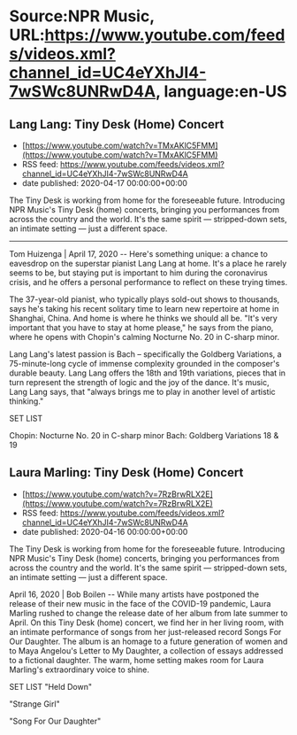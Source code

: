 # Source:NPR Music, URL:https://www.youtube.com/feeds/videos.xml?channel_id=UC4eYXhJI4-7wSWc8UNRwD4A, language:en-US

## Lang Lang: Tiny Desk (Home) Concert
 - [https://www.youtube.com/watch?v=TMxAKlC5FMM](https://www.youtube.com/watch?v=TMxAKlC5FMM)
 - RSS feed: https://www.youtube.com/feeds/videos.xml?channel_id=UC4eYXhJI4-7wSWc8UNRwD4A
 - date published: 2020-04-17 00:00:00+00:00

The Tiny Desk is working from home for the foreseeable future. Introducing NPR Music's Tiny Desk (home) concerts, bringing you performances from across the country and the world. It's the same spirit — stripped-down sets, an intimate setting — just a different space.
________________________________________________________________

Tom Huizenga | April 17, 2020 -- Here's something unique: a chance to eavesdrop on the superstar pianist Lang Lang at home. It's a place he rarely seems to be, but staying put is important to him during the coronavirus crisis, and he offers a personal performance to reflect on these trying times.

The 37-year-old pianist, who typically plays sold-out shows to thousands, says he's taking his recent solitary time to learn new repertoire at home in Shanghai, China. And home is where he thinks we should all be. "It's very important that you have to stay at home please," he says from the piano, where he opens with Chopin's calming Nocturne No. 20 in C-sharp minor.

Lang Lang's latest passion is Bach – specifically the Goldberg Variations, a 75-minute-long cycle of immense complexity grounded in the composer's durable beauty. Lang Lang offers the 18th and 19th variations, pieces that in turn represent the strength of logic and the joy of the dance. It's music, Lang Lang says, that "always brings me to play in another level of artistic thinking."

SET LIST

Chopin: Nocturne No. 20 in C-sharp minor
Bach: Goldberg Variations 18 & 19

## Laura Marling: Tiny Desk (Home) Concert
 - [https://www.youtube.com/watch?v=7RzBrwRLX2E](https://www.youtube.com/watch?v=7RzBrwRLX2E)
 - RSS feed: https://www.youtube.com/feeds/videos.xml?channel_id=UC4eYXhJI4-7wSWc8UNRwD4A
 - date published: 2020-04-16 00:00:00+00:00

The Tiny Desk is working from home for the foreseeable future. Introducing NPR Music's Tiny Desk (home) concerts, bringing you performances from across the country and the world. It's the same spirit — stripped-down sets, an intimate setting — just a different space.

April 16, 2020 | Bob Boilen -- While many artists have postponed the release of their new music in the face of the COVID-19 pandemic, Laura Marling rushed to change the release date of her album from late summer to April. On this Tiny Desk (home) concert, we find her in her living room, with an intimate performance of songs from her just-released record Songs For Our Daughter. The album is an homage to a future generation of women and to Maya Angelou's Letter to My Daughter, a collection of essays addressed to a fictional daughter. The warm, home setting makes room for Laura Marling's extraordinary voice to shine.

SET LIST
"Held Down"

"Strange Girl"

"Song For Our Daughter"

